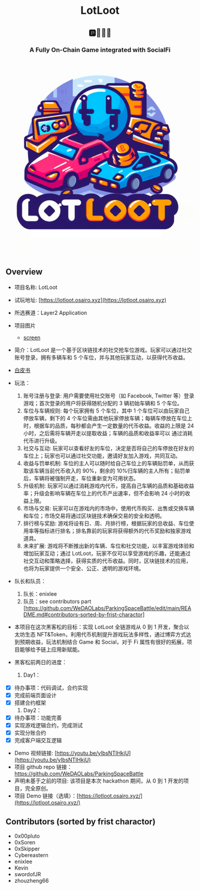 <div align="center">
<h1>LotLoot</h1>
<h2>🅿️🚗🚕🚙</h2>
<h3>A Fully On-Chain Game integrated with SocialFi</h3>
<img src="./assets/logo_lotloot.jpg" width="900">
</div>
<br/>

## Overview

- 项目名称: LotLoot
- 试玩地址: [https://lotloot.osairo.xyz](https://lotloot.osairo.xyz)
- 所选赛道：Layer2 Application
- 项目图片
  - [screen](https://github.com/WeDAOLabs/ParkingSpaceBattle/assets/screen.jpg)
- 简介：LotLoot 是一个基于区块链技术的社交抢车位游戏。玩家可以通过社交账号登录，拥有多辆车和 5 个车位，并与其他玩家互动，以获得代币收益。
- [白皮书](https://github.com/WeDAOLabs/ParkingSpaceBattle/design/litepaper.md)
- 玩法：
  1. 账号注册与登录:
     用户需要使用社交账号（如 Facebook, Twitter 等）登录游戏；首次登录的用户将获得随机分配的 3 辆初始车辆和 5 个车位。
  2. 车位与车辆规则:
     每个玩家拥有 5 个车位，其中 1 个车位可以由玩家自己停放车辆，剩下的 4 个车位需由其他玩家停放车辆；每辆车停放在车位上时，根据车的品质，每秒都会产生一定数量的代币收益。收益的上限是 24 小时，之后需将车辆开走以提取收益；车辆的品质和收益率可以 通过消耗代币进行升级。
  3. 社交与互动:
     玩家可以查看好友的车位，决定是否将自己的车停放在好友的车位上；玩家也可以通过社交功能，邀请好友加入游戏，共同互动。
  4. 收益与罚单机制:
     车位的主人可以随时给自己车位上的车辆贴罚单，从而获取该车辆当前代币收入的 90%，剩余的 10%归车辆的主人所有；贴罚单后，车辆将被强制开走，车位重新变为可用状态。
  5. 升级机制:
     玩家可以通过消耗游戏内代币，提高自己车辆的品质和基础收益率；升级会影响车辆在车位上的代币产出速率，但不会影响 24 小时的收益上限。
  6. 市场与交易:
     玩家可以在游戏内的市场中，使用代币购买、出售或交换车辆和车位；市场交易将通过区块链技术确保交易的安全和透明。
  7. 排行榜与奖励:
     游戏将设有日、周、月排行榜，根据玩家的总收益、车位使用率等指标进行排名；排名靠前的玩家将获得额外的代币奖励和独家游戏道具。
  8. 未来扩展:
     游戏将不断推出新的车辆、车位和社交功能，以丰富游戏体验和增加玩家互动；通过 LotLoot，玩家不仅可以享受游戏的乐趣，还能通过社交互动和策略选择，获得实质的代币收益。同时，区块链技术的应用，也将为玩家提供一个安全、公正、透明的游戏环境。
- 队长和队员：

  1. 队长：enixlee
  2. 队员：see contributors part [https://github.com/WeDAOLabs/ParkingSpaceBattle/edit/main/README.md#contributors-sorted-by-frist-charactor]

- 本项目在这次黑客松的目标：实现 LotLoot 全链游戏从 0 到 1 开发，聚合以太坊生态 NFT&Token，利用代币机制提升游戏玩法多样性，通过博弈方式达到预期收益，玩法机制结合 Game 和 Social，对于 Fi 属性有很好的拓展，项目能够给予链上应用新赋能。
- 黑客松前两日的进度：
  1. Day1：
- [x] 待办事项：代码调试，合约实现
- [x] 完成前端页面设计
- [x] 搭建合约框架
  1. Day2：
- [x] 待办事项：功能完善
- [x] 实现游戏逻辑合约，完成测试
- [x] 实现分账合约
- [x] 完成客户端交互逻辑
- Demo 视频链接: [https://youtu.be/yIbsNTIHkjU](https://youtu.be/yIbsNTIHkjU)
- 项目 github repo 链接：https://github.com/WeDAOLabs/ParkingSpaceBattle
- 声明未基于之前的项目: 该项目是本次 hackathon 期间，从 0 到 1 开发的项目，完全原创。
- 项目 Demo 链接（选填）：[https://lotloot.osairo.xyz/](https://lotloot.osairo.xyz/)

## Contributors (sorted by frist charactor)

- 0x00pluto
- 0xSoren
- 0xSkipper
- Cybereastern
- enixlee
- Kevin
- swordofJR
- zhouzheng66
